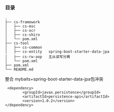 ﻿### 目录
```
.
├── cs-framework
│   ├── cs-msc
│   ├── cs-ocr
│   ├── cs-shiro
│   └── pom.xml
├── cs-tool
│   ├── cs-common
│   ├── cs-entity   spring-boot-starter-data-jpa
│   ├── cs-rw-aop   主从读写分离 
│   └── pom.xml
├── pom.xml
└── README.md
```



整合 mybaits+spring-boot-starter-data-jpa包冲突
```
 <dependency>
		<groupId>javax.persistence</groupId>
		<artifactId>persistence-api</artifactId>
		<version>1.0.2</version>
</dependency>
```


